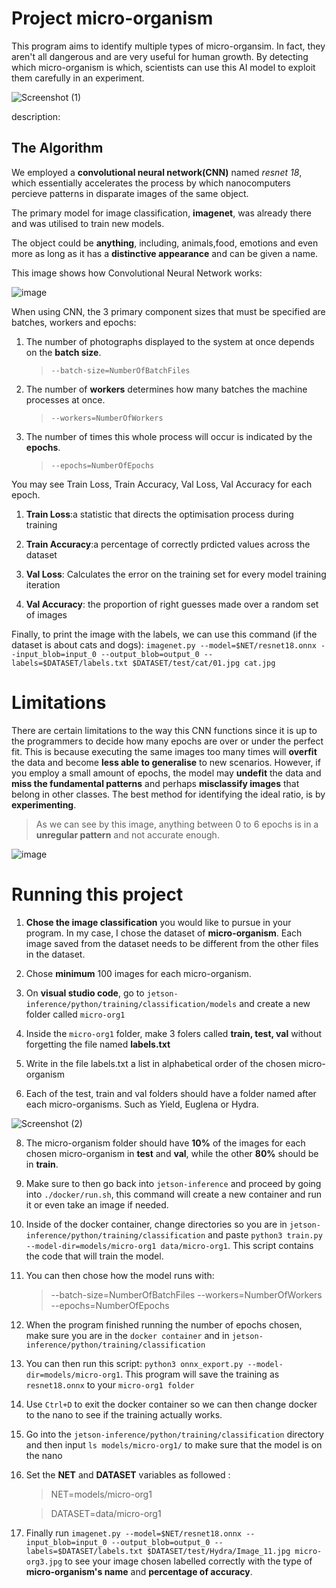 # Project micro-organism
 
This program aims to identify multiple types of micro-organsim. In fact, they aren't all dangerous and are very useful for human growth. By detecting which micro-organism is which, scientists can use this AI model to exploit them carefully in an experiment.


![Screenshot (1)](https://github.com/Ariel419/Project-micro-organism/assets/174376607/ffc0ecaa-1769-4a42-8603-5f1907a0869c)

description:

> 


## The Algorithm

We employed a **convolutional neural network(CNN)** named *resnet 18*, which essentially accelerates the process by which nanocomputers percieve patterns in disparate images of the same object.

The primary model for image classification, **imagenet**, was already there and was utilised to train new models.

The object could be **anything**, including, animals,food, emotions and even more as long as it has a **distinctive appearance** and can be given a name.

This image shows how Convolutional Neural Network works:

![image](https://github.com/Ariel419/Project-micro-organism/assets/174376607/2a6212d8-561d-4385-a8d2-81058f2d636c)


When using CNN, the 3 primary component sizes that must be specified are batches, workers and epochs:

1) The number of photographs displayed to the system at once depends on the **batch size**.
   >  `--batch-size=NumberOfBatchFiles`

 
2) The number of **workers** determines how many batches the machine processes at once.
   
   > `--workers=NumberOfWorkers`
 
3) The number of times this whole process will occur is indicated by the **epochs**.

   > `--epochs=NumberOfEpochs`
 
You may see Train Loss, Train Accuracy, Val Loss, Val Accuracy for each epoch.

1. **Train Loss**:a statistic that directs the optimisation process during training

2. **Train Accuracy**:a percentage of correctly prdicted values across the dataset

3. **Val Loss**: Calculates the error on the training set for every model training iteration

4. **Val Accuracy**: the proportion of right guesses made over a random set of images

Finally, to print the image with the labels, we can use this command (if the dataset is about cats and dogs):
`imagenet.py --model=$NET/resnet18.onnx --input_blob=input_0 --output_blob=output_0 --labels=$DATASET/labels.txt $DATASET/test/cat/01.jpg cat.jpg`

# Limitations

There are certain limitations to the way this CNN functions since it is up to the programmers to decide how many epochs are over or under the perfect fit.
This is because executing the same images too many times will **overfit** the data and become **less able to generalise** to new scenarios. 
However, if you employ a small amount of epochs, the model may **undefit** the data and **miss the fundamental patterns** and perhaps **misclassify images** that belong in other classes. The best method for identifying the ideal ratio, is by **experimenting**.

> As we can see by this image, anything between 0 to 6 epochs is in a **unregular pattern** and not accurate enough. 

![image](https://github.com/Ariel419/Project-micro-organism/assets/174376607/1b0757c7-e8c9-4e75-91b1-dba3ada52c51)


# Running this project

1) **Chose the image classification** you would like to pursue in your program. In my case, I chose the dataset of **micro-organism**. Each image saved from the dataset needs to be different from the other files in the dataset.

2) Chose **minimum** 100 images for each micro-organism.

3) On **visual studio code**, go to `jetson-inference/python/training/classification/models` and create a new folder called `micro-org1`

4) Inside the `micro-org1` folder, make 3 folers called **train, test, val** without forgetting the file named **labels.txt**

5) Write in the file labels.txt a list in alphabetical order of the chosen micro-organism

6) Each of the test, train and val folders should have a folder named after each micro-organisms. Such as Yield, Euglena or Hydra.

![Screenshot (2)](https://github.com/Ariel419/Project-micro-organism/assets/174376607/500235ce-6f18-491d-ae1f-e9ddd34c9a02)


8) The micro-organism folder should have **10%** of the images for each chosen micro-organism in **test** and **val**, while the other **80%** should be in **train**.

9) Make sure to then go back into `jetson-inference` and proceed by going into `./docker/run.sh`, this command will create a new container and run it or even take an image if needed.

10) Inside of the docker container,  change directories so you are in `jetson-inference/python/training/classification` and paste `python3 train.py --model-dir=models/micro-org1 data/micro-org1`. This script contains the code that will train the model.

11) You can then chose how the model runs with:
    > --batch-size=NumberOfBatchFiles
    > --workers=NumberOfWorkers
    > --epochs=NumberOfEpochs

12) When the program finished running the number of epochs chosen, make sure you are in the `docker container` and in `jetson-inference/python/training/classification`

13) You can then run this script: `python3 onnx_export.py --model-dir=models/micro-org1`. This program will save the training as `resnet18.onnx` to your `micro-org1 folder`

14) Use `Ctrl+D` to exit the docker container so we can then change docker to the nano to see if the training actually works.

15) Go into the `jetson-inference/python/training/classification` directory and then input `ls models/micro-org1/` to make sure that the model is on the nano

16) Set the **NET** and **DATASET** variables as followed :
    > NET=models/micro-org1

    > DATASET=data/micro-org1

17) Finally run `imagenet.py --model=$NET/resnet18.onnx --input_blob=input_0 --output_blob=output_0 --labels=$DATASET/labels.txt $DATASET/test/Hydra/Image_11.jpg micro-org3.jpg` to see your image chosen labelled correctly with the type of **micro-organism's name** and **percentage of accuracy**.

